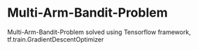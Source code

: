 # Multi-Arm-Bandit-Problem
Multi-Arm-Bandit-Problem solved using Tensorflow framework, tf.train.GradientDescentOptimizer
